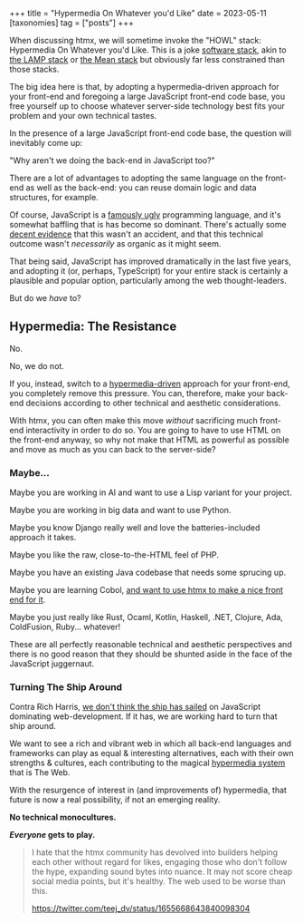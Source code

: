 +++
title = "Hypermedia On Whatever you'd Like"
date = 2023-05-11
[taxonomies]
tag = ["posts"]
+++

When discussing htmx, we will sometime invoke the "HOWL" stack: Hypermedia On Whatever you'd Like.  This is a joke
[software stack](https://en.wikipedia.org/wiki/Solution_stack), akin to [the LAMP stack](https://en.wikipedia.org/wiki/LAMP_%28software_bundle%29)
or [the Mean stack](https://en.wikipedia.org/wiki/MEAN_(solution_stack)) but obviously far less constrained than those
stacks.

The big idea here is that, by adopting a hypermedia-driven approach for your front-end and foregoing a large JavaScript
front-end code base, you free yourself up to choose whatever server-side technology best fits your problem and your
own technical tastes.

In the presence of a large JavaScript front-end code base, the question will inevitably come up: 

"Why aren't we doing the back-end in JavaScript too?"  

There are a lot of advantages to adopting the same language on the front-end as well
as the back-end: you can reuse domain logic and data structures, for example.

Of course, JavaScript is a [famously ugly](https://www.oreilly.com/library/view/javascript-the-good/9780596517748/) programming
language, and it's somewhat baffling that is has become so dominant. There's actually some 
[decent evidence](http://steve-yegge.blogspot.com/2007/02/next-big-language.html) that this wasn't
an accident, and that this technical outcome wasn't _necessarily_ as organic as it might seem.  

That being said, JavaScript has improved dramatically in the last five years, and adopting it (or, perhaps, TypeScript) for 
your entire stack is certainly a plausible and popular option, particularly among the web thought-leaders.

But do we *have* to?

## Hypermedia: The Resistance

No.  

No, we do not.

If you, instead, switch to a [hypermedia-driven](/essays/hypermedia-driven-applications) approach for your front-end, 
you completely remove this pressure.  You can, therefore, make your back-end decisions according to other technical and 
aesthetic considerations.  

With htmx, you can often make this move _without_ sacrificing much front-end interactivity in order to do so.  You are going 
to have to use HTML on the front-end anyway, so why not make that HTML as powerful as possible and move as much as you 
can back to the server-side?

### Maybe...

Maybe you are working in AI and want to use a Lisp variant for your project.

Maybe you are working in big data and want to use Python.

Maybe you know Django really well and love the batteries-included approach it takes.

Maybe you like the raw, close-to-the-HTML feel of PHP.

Maybe you have an existing Java codebase that needs some sprucing up. 

Maybe you are learning Cobol, [and want to use htmx to make a nice front end for it](https://twitter.com/htmx_org/status/1656381761188954113).

Maybe you just really like Rust, Ocaml, Kotlin, Haskell, .NET, Clojure, Ada, ColdFusion, Ruby... whatever!

These are all perfectly reasonable technical and aesthetic perspectives and there is no good reason that they should be 
shunted aside in the face of the JavaScript juggernaut.  

### Turning The Ship Around

Contra Rich Harris, 
[we don't think the ship has sailed](https://htmx.org/essays/a-response-to-rich-harris/#javascript-the-resistance)
on JavaScript dominating web-development.  If it has, we are working hard to turn that ship around.  

We want to see a rich and vibrant web in which all back-end languages and frameworks can play as equal & interesting alternatives,
each with their own strengths & cultures, each contributing to the magical [hypermedia system](https://hypermedia.systems) that is The Web.  

With the resurgence of interest in (and improvements of) hypermedia, that future is now a real possibility, if not an 
emerging reality.

**No technical monocultures.**

***Everyone* gets to play.**

> I hate that the htmx community has devolved into builders helping each other without regard for likes, engaging 
> those who don't follow the hype, expanding sound bytes into nuance. It may not score cheap social media points, but 
> it's healthy. The web used to be worse than this.
> 
> <https://twitter.com/teej_dv/status/1655668643840098304>

